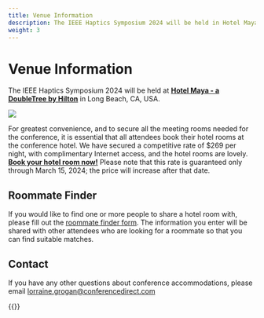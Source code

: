 ```yaml
---
title: Venue Information
description: The IEEE Haptics Symposium 2024 will be held in Hotel Maya - a DoubleTree by Hilton in Long Beach, CA, USA.
weight: 3
---
```

# Venue Information

The IEEE Haptics Symposium 2024 will be held at **[Hotel Maya - a DoubleTree by Hilton](https://www.hilton.com/en/book/reservation/rooms/?ctyhocn=LGBMYDT&arrivalDate=2024-04-06&departureDate=2024-04-11&groupCode=CDT90H&room1NumAdults=1&cid=OM%2CWW%2CHILTONLINK%2CEN%2CDirectLink)** in Long Beach, CA, USA.

![](/img/2024maya.jpg)

For greatest convenience, and to secure all the meeting rooms needed for the conference,  it is essential that all attendees book their hotel rooms at the conference hotel. We have secured a competitive rate of $269 per night, with complimentary Internet access, and the hotel rooms are lovely. **[Book your hotel room now!](https://www.hilton.com/en/book/reservation/rooms/?ctyhocn=LGBMYDT&arrivalDate=2024-04-06&departureDate=2024-04-11&groupCode=CDT90H&room1NumAdults=1&cid=OM%2CWW%2CHILTONLINK%2CEN%2CDirectLink)** Please note that this rate is guaranteed only through March 15, 2024; the price will increase after that date.

## Roommate Finder

If you would like to find one or more people to share a hotel room with, please fill out the [roommate finder form](https://forms.gle/jRGpJXYqBbhLyPC56). The information you enter will be shared with other attendees who are looking for a roommate so that you can find suitable matches.

## Contact

If you have any other questions about conference accommodations, please email [lorraine.grogan@conferencedirect.com](mailto:lorraine.grogan@conferencedirect.com)

{{<venueGoogleMap>}}